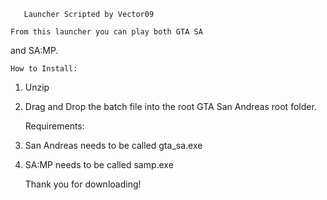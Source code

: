 
       Launcher Scripted by Vector09

    From this launcher you can play both GTA SA
and SA:MP.

    How to Install:
1. Unzip
2. Drag and Drop the batch file into the root <i></i>GTA San Andreas root folder.


    Requirements:
1. San Andreas needs to be called <b></b>gta_sa.exe
2. SA:MP needs to be called <b></b>samp.exe

    <i></i><b></b>Thank you for downloading!
